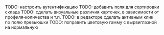 TODO: настроить аутентификацию
TODO: добавить поля для сортировки склада
TODO: сделать визуальные различия карточек, в зависимости от профиля-количества и т.п.
TODO: в редакторе сделать активным клик по полю превьюшки
TODO: поправить цветовую гамму с вырвиглазной на нормальную